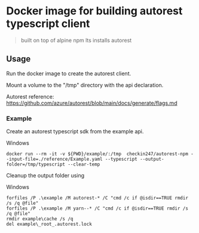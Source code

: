 # Docker image for building autorest typescript client
> built on top of alpine npm lts
> installs autorest 

## Usage

Run the docker image to create the autorest client.

Mount a volume to the "/tmp" directory with the api declaration.

Autorest reference:
https://github.com/azure/autorest/blob/main/docs/generate/flags.md

### Example
Create an autorest typescript sdk from the example api.

Windows
````shell
docker run --rm -it -v ${PWD}/example/:/tmp  checkin247/autorest-npm --input-file=./reference/Example.yaml --typescript --output-folder=/tmp/typescript --clear-temp
````

Cleanup the output folder using

Windows
````shell
forfiles /P .\example /M autorest-* /C "cmd /c if @isdir==TRUE rmdir /s /q @file"
forfiles /P .\example /M yarn--* /C "cmd /c if @isdir==TRUE rmdir /s /q @file"
rmdir example\cache /s /q
del example\_root_.autorest.lock
````